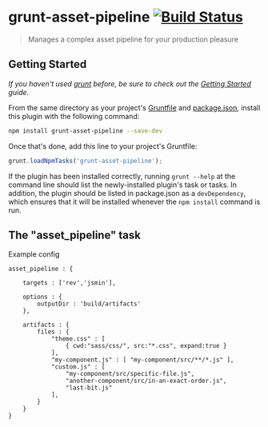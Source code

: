 # grunt-asset-pipeline [![Build Status](https://travis-ci.org/Causata/grunt-asset-pipeline.png)](https://travis-ci.org/Causata/grunt-asset-pipeline)

> Manages a complex asset pipeline for your production pleasure

## Getting Started
_If you haven't used [grunt][] before, be sure to check out the [Getting Started][] guide._

From the same directory as your project's [Gruntfile][Getting Started] and [package.json][], install this plugin with the following command:

```bash
npm install grunt-asset-pipeline --save-dev
```

Once that's done, add this line to your project's Gruntfile:

```js
grunt.loadNpmTasks('grunt-asset-pipeline');
```

If the plugin has been installed correctly, running `grunt --help` at the command line should list the newly-installed plugin's task or tasks. In addition, the plugin should be listed in package.json as a `devDependency`, which ensures that it will be installed whenever the `npm install` command is run.

[grunt]: http://gruntjs.com/
[Getting Started]: https://github.com/gruntjs/grunt/blob/devel/docs/getting_started.md
[package.json]: https://npmjs.org/doc/json.html

## The "asset_pipeline" task

Example config

    asset_pipeline : {
        
        targets : ['rev','jsmin'],
        
        options : {
            outputDir : 'build/artifacts'
        },
        
        artifacts : {
            files : {
                "theme.css" : [
                    { cwd:"sass/css/", src:"*.css", expand:true } 
                ],
                "my-component.js" : [ "my-component/src/**/*.js" ],
                "custom.js" : [
                    "my-component/src/specific-file.js",
                    "another-component/src/in-an-exact-order.js",
                    "last-bit.js"
                ],
            }
        }
    }

